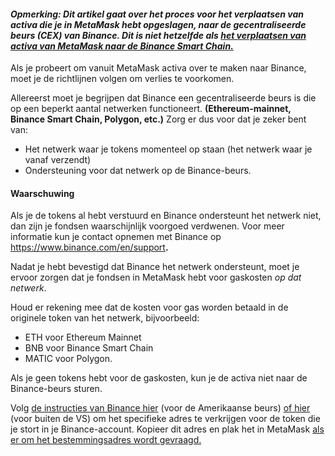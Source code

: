 #### *Opmerking: Dit artikel gaat over het proces voor het verplaatsen van activa die je in MetaMask hebt opgeslagen, naar de gecentraliseerde beurs (CEX) van Binance. Dit is niet hetzelfde als [het verplaatsen van activa van MetaMask naar de Binance Smart Chain.](https://support.metamask.io/hc/en-us/articles/360059408871-Sending-funds-to-the-Binance-Network-BSC-)*


Als je probeert om vanuit MetaMask activa over te maken naar Binance, moet je de richtlijnen volgen om verlies te voorkomen.


Allereerst moet je begrijpen dat Binance een gecentraliseerde beurs is die op een beperkt aantal netwerken functioneert. **(Ethereum-mainnet, Binance Smart Chain, Polygon, etc.)** Zorg er dus voor dat je zeker bent van:


* Het netwerk waar je tokens momenteel op staan (het netwerk waar je vanaf verzendt)
* Ondersteuning voor dat netwerk op de Binance-beurs.



#### Waarschuwing


Als je de tokens al hebt verstuurd en Binance ondersteunt het netwerk niet, dan zijn je fondsen waarschijnlijk voorgoed verdwenen. Voor meer informatie kun je contact opnemen met Binance op <https://www.binance.com/en/support>**.**



Nadat je hebt bevestigd dat Binance het netwerk ondersteunt, moet je ervoor zorgen dat je fondsen in MetaMask hebt voor gaskosten *op dat netwerk*.


Houd er rekening mee dat de kosten voor gas worden betaald in de originele token van het netwerk, bijvoorbeeld:


* ETH voor Ethereum Mainnet
* BNB voor Binance Smart Chain
* MATIC voor Polygon.


Als je geen tokens hebt voor de gaskosten, kun je de activa niet naar de Binance-beurs sturen.


Volg [de instructies van Binance hier](https://support.binance.us/hc/en-us/articles/360046787054-How-to-Deposit-Crypto) (voor de Amerikaanse beurs) [of hier](https://www.binance.com/en/support/faq/115003764971) (voor buiten de VS) om het specifieke adres te verkrijgen voor de token die je stort in je Binance-account. Kopieer dit adres en plak het in MetaMask [als er om het bestemmingsadres wordt gevraagd.](https://support.metamask.io/hc/en-us/articles/360015488931-How-to-send-ETH-and-ERC-20-tokens-from-your-MetaMask-wallet)

